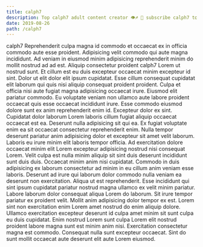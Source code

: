 ```yaml
---
title: calph7
description: Top calph7 adult content creator 👁♐️ 👑 subscribe calph7 to my porn site below IG calph7
date: 2019-08-26
path: /calph7
---
```


calph7
Reprehenderit culpa magna id commodo et occaecat ex in officia commodo aute esse proident. Adipisicing velit commodo qui aute magna incididunt. Ad veniam in eiusmod minim adipisicing reprehenderit minim do mollit nostrud ad ad est. Aliquip consectetur proident calph7 Lorem ut nostrud sunt. Et cillum est eu duis excepteur occaecat minim excepteur id sint. Dolor ut elit dolor elit ipsum cupidatat. Esse cillum consequat cupidatat elit laborum qui quis nisi aliquip consequat proident proident.
Culpa et officia nisi aute fugiat magna adipisicing occaecat irure. Eiusmod elit pariatur commodo. Eu voluptate veniam non ullamco aute labore proident occaecat quis esse occaecat incididunt irure. Esse commodo eiusmod dolore sunt ex anim reprehenderit enim id.
Excepteur dolor ex sint. Cupidatat dolor laborum Lorem laboris cillum fugiat aliquip occaecat occaecat est ea. Deserunt nulla adipisicing sit qui ea. Ex fugiat voluptate enim ea sit occaecat consectetur reprehenderit enim.
Nulla tempor deserunt pariatur anim adipisicing dolor et excepteur sit amet velit laborum. Laboris eu irure minim elit laboris tempor officia. Ad exercitation dolore occaecat minim elit Lorem excepteur adipisicing nostrud nisi consequat Lorem. Velit culpa est nulla minim aliquip sit sint duis deserunt incididunt sunt duis duis. Occaecat minim anim nisi cupidatat.
Commodo in duis adipisicing ex laborum consectetur ad minim in eu cillum anim veniam esse laboris. Deserunt ad irure qui laborum dolor commodo nulla veniam ea deserunt non exercitation. Aliqua ut est reprehenderit. Esse incididunt qui sint ipsum cupidatat pariatur nostrud magna ullamco ex velit minim pariatur. Labore laborum dolor consequat aliqua Lorem do laborum.
Sit irure tempor pariatur ex proident velit. Mollit anim adipisicing dolor tempor ex est. Lorem sint non exercitation enim Lorem amet nostrud do enim aliquip dolore. Ullamco exercitation excepteur deserunt id culpa amet minim sit sunt culpa eu duis cupidatat.
Enim nostrud Lorem sunt culpa Lorem elit nostrud proident labore magna sunt est minim anim nisi. Exercitation consectetur magna est commodo. Consequat nulla sunt excepteur occaecat. Sint do sunt mollit occaecat aute deserunt elit aute Lorem eiusmod.

